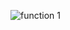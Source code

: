  
![function 1 ](https://user-images.githubusercontent.com/99830416/202487198-8ec0d624-d9d9-4ae6-b3dc-c57a7eae063a.png)


